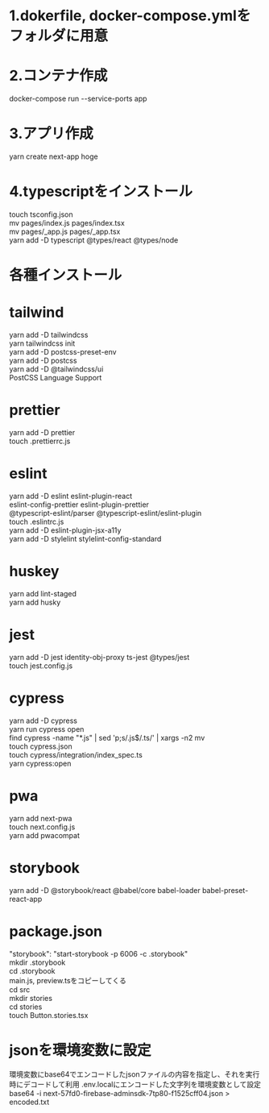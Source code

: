 # 1.dokerfile, docker-compose.ymlをフォルダに用意
# 2.コンテナ作成
docker-compose run --service-ports app
# 3.アプリ作成
yarn create next-app hoge
# 4.typescriptをインストール
touch tsconfig.json  
mv pages/index.js pages/index.tsx  
mv pages/_app.js pages/_app.tsx  
yarn add -D typescript @types/react @types/node
# 各種インストール
# tailwind
yarn add -D tailwindcss  
yarn tailwindcss init  
yarn add -D postcss-preset-env  
yarn add -D postcss  
yarn add -D @tailwindcss/ui  
PostCSS Language Support
# prettier
yarn add -D prettier  
touch .prettierrc.js
# eslint
yarn add -D eslint eslint-plugin-react \
eslint-config-prettier eslint-plugin-prettier \
@typescript-eslint/parser @typescript-eslint/eslint-plugin  
touch .eslintrc.js  
yarn add -D eslint-plugin-jsx-a11y  
yarn add -D stylelint stylelint-config-standard
# huskey
yarn add lint-staged  
yarn add husky
# jest
yarn add -D jest identity-obj-proxy ts-jest @types/jest  
touch jest.config.js
# cypress
yarn add -D cypress  
yarn run cypress open  
find cypress -name "*.js" | sed 'p;s/.js$/.ts/' | xargs -n2 mv  
touch cypress.json  
touch cypress/integration/index_spec.ts  
yarn cypress:open
# pwa
yarn add next-pwa  
touch next.config.js  
yarn add pwacompat
# storybook
yarn add -D @storybook/react @babel/core babel-loader babel-preset-react-app
# package.json
"storybook": "start-storybook -p 6006 -c .storybook"  
mkdir .storybook  
cd .storybook  
main.js, preview.tsをコピーしてくる  
cd src  
mkdir stories  
cd stories  
touch Button.stories.tsx  
# jsonを環境変数に設定
環境変数にbase64でエンコードしたjsonファイルの内容を指定し、それを実行時にデコードして利用
.env.localにエンコードした文字列を環境変数として設定
base64 -i next-57fd0-firebase-adminsdk-7tp80-f1525cff04.json > encoded.txt